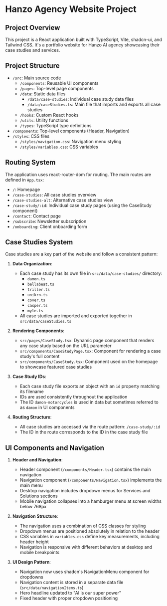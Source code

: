 # Hanzo Agency Website Project

## Project Overview
This project is a React application built with TypeScript, Vite, shadcn-ui, and Tailwind CSS. It's a portfolio website for Hanzo AI agency showcasing their case studies and services.

## Project Structure
- `/src`: Main source code
  - `/components`: Reusable UI components
  - `/pages`: Top-level page components
  - `/data`: Static data files
    - `/data/case-studies`: Individual case study data files
    - `/data/caseStudies.ts`: Main file that imports and exports all case studies
  - `/hooks`: Custom React hooks
  - `/utils`: Utility functions
  - `/types`: TypeScript type definitions
- `/components`: Top-level components (Header, Navigation)
- `/styles`: CSS files
  - `/styles/navigation.css`: Navigation menu styling
  - `/styles/variables.css`: CSS variables

## Routing System
The application uses react-router-dom for routing. The main routes are defined in `App.tsx`:
- `/`: Homepage
- `/case-studies`: All case studies overview
- `/case-studies-alt`: Alternative case studies view
- `/case-study/:id`: Individual case study pages (using the CaseStudy component)
- `/contact`: Contact page
- `/subscribe`: Newsletter subscription
- `/onboarding`: Client onboarding form

## Case Studies System
Case studies are a key part of the website and follow a consistent pattern:

1. **Data Organization**:
   - Each case study has its own file in `src/data/case-studies/` directory:
     - `damon.ts`
     - `bellabeat.ts`
     - `triller.ts`
     - `unikrn.ts`
     - `cover.ts`
     - `casper.ts`
     - `myle.ts`
   - All case studies are imported and exported together in `src/data/caseStudies.ts`

2. **Rendering Components**:
   - `src/pages/CaseStudy.tsx`: Dynamic page component that renders any case study based on the URL parameter
   - `src/components/CaseStudyPage.tsx`: Component for rendering a case study's full content
   - `src/components/CaseStudy.tsx`: Component used on the homepage to showcase featured case studies

3. **Case Study IDs**:
   - Each case study file exports an object with an `id` property matching its filename
   - IDs are used consistently throughout the application
   - The ID `damon-motorcycles` is used in data but sometimes referred to as `damon` in UI components

4. **Routing Structure**:
   - All case studies are accessed via the route pattern: `/case-study/:id`
   - The ID in the route corresponds to the ID in the case study file

## UI Components and Navigation

1. **Header and Navigation**:
   - Header component (`/components/Header.tsx`) contains the main navigation
   - Navigation component (`/components/Navigation.tsx`) implements the main menu
   - Desktop navigation includes dropdown menus for Services and Solutions sections
   - Mobile navigation collapses into a hamburger menu at screen widths below 768px

2. **Navigation Structure**:
   - The navigation uses a combination of CSS classes for styling
   - Dropdown menus are positioned absolutely in relation to the header
   - CSS variables in `variables.css` define key measurements, including header height
   - Navigation is responsive with different behaviors at desktop and mobile breakpoints

3. **UI Design Pattern**:
   - Navigation now uses shadcn's NavigationMenu component for dropdowns
   - Navigation content is stored in a separate data file (`src/data/navigationItems.ts`)
   - Hero headline updated to "AI is our super power"
   - Fixed header with proper dropdown positioning

